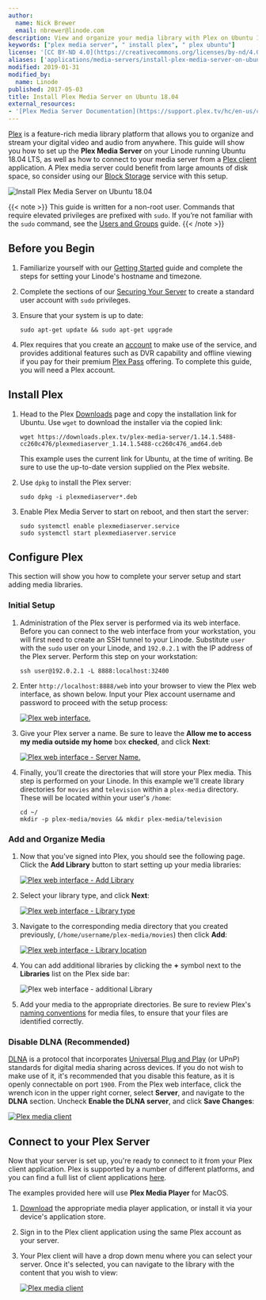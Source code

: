 ```yaml
---
author:
  name: Nick Brewer
  email: nbrewer@linode.com
description: View and organize your media library with Plex on Ubuntu 18.04
keywords: ["plex media server", " install plex", " plex ubuntu"]
license: '[CC BY-ND 4.0](https://creativecommons.org/licenses/by-nd/4.0)'
aliases: ['applications/media-servers/install-plex-media-server-on-ubuntu-16-04/']
modified: 2019-01-31
modified_by:
  name: Linode
published: 2017-05-03
title: Install Plex Media Server on Ubuntu 18.04
external_resources:
- '[Plex Media Server Documentation](https://support.plex.tv/hc/en-us/categories/200007567-Plex-Media-Server)'
---
```


[Plex](https://www.plex.tv/) is a feature-rich media library platform that allows you to organize and stream your digital video and audio from anywhere. This guide will show you how to set up the **Plex Media Server** on your Linode running Ubuntu 18.04 LTS, as well as how to connect to your media server from a [Plex client](https://support.plex.tv/hc/en-us/categories/200006953-Plex-Apps) application. A Plex media server could benefit from large amounts of disk space, so consider using our [Block Storage](/docs/platform/how-to-use-block-storage-with-your-linode) service with this setup.

![Install Plex Media Server on Ubuntu 18.04](install-plex-media-server-on-ubuntu-18-04.png)

{{< note >}}
This guide is written for a non-root user. Commands that require elevated privileges are prefixed with `sudo`. If you’re not familiar with the `sudo` command, see the [Users and Groups](/docs/tools-reference/linux-users-and-groups/) guide.
{{< /note >}}

## Before you Begin

1.  Familiarize yourself with our [Getting Started](/docs/getting-started/) guide and complete the steps for setting your Linode's hostname and timezone.

2.  Complete the sections of our [Securing Your Server](/docs/security/securing-your-server/) to create a standard user account with `sudo` privileges.

3.  Ensure that your system is up to date:

        sudo apt-get update && sudo apt-get upgrade

4.  Plex requires that you create an [account](https://www.plex.tv/features/) to make use of the service, and provides additional features such as DVR capability and offline viewing if you pay for their premium [Plex Pass](https://www.plex.tv/features/plex-pass/) offering. To complete this guide, you will need a Plex account.

## Install Plex

1.  Head to the Plex [Downloads](https://www.plex.tv/downloads/) page and copy the installation link for Ubuntu. Use `wget` to download the installer via the copied link:

        wget https://downloads.plex.tv/plex-media-server/1.14.1.5488-cc260c476/plexmediaserver_1.14.1.5488-cc260c476_amd64.deb

    This example uses the current link for Ubuntu, at the time of writing. Be sure to use the up-to-date version supplied on the Plex website.

2.  Use `dpkg` to install the Plex server:

        sudo dpkg -i plexmediaserver*.deb

3.  Enable Plex Media Server to start on reboot, and then start the server:

        sudo systemctl enable plexmediaserver.service
        sudo systemctl start plexmediaserver.service


## Configure Plex

This section will show you how to complete your server setup and start adding media libraries.

### Initial Setup

1.  Administration of the Plex server is performed via its web interface. Before you can connect to the web interface from your workstation, you will first need to create an SSH tunnel to your Linode. Substitute `user` with the `sudo` user on your Linode, and `192.0.2.1` with the IP address of the Plex server. Perform this step on your workstation:

        ssh user@192.0.2.1 -L 8888:localhost:32400

2.  Enter `http://localhost:8888/web` into your browser to view the Plex web interface, as shown below. Input your Plex account username and password to proceed with the setup process:

    [![Plex web interface.](plex-browser-view-small.png)](plex-browser-view.png)

3.  Give your Plex server a name. Be sure to leave the **Allow me to access my media outside my home** box **checked**, and click **Next**:

    [![Plex web interface - Server Name.](plex-server-name-small.png)](plex-server-name.png)

4.  Finally, you'll create the directories that will store your Plex media. This step is performed on your Linode. In this example we'll create library directories for `movies` and `television` within a `plex-media` directory. These will be located within your user's `/home`:

        cd ~/
        mkdir -p plex-media/movies && mkdir plex-media/television

### Add and Organize Media

1.  Now that you've signed into Plex, you should see the following page. Click the **Add Library** button to start setting up your media libraries:

    [![Plex web interface - Add Library](plex-add-library-small.png)](plex-add-library.png)

2.  Select your library type, and click **Next**:

    [![Plex web interface - Library type](plex-library-type-small.png)](plex-library-type.png)

3.  Navigate to the corresponding media directory that you created previously, (`/home/username/plex-media/movies`) then click **Add**:

    [![Plex web interface - Library location](plex-library-location-small.png)](plex-library-location.png)

4.  You can add additional libraries by clicking the **+** symbol next to the **Libraries** list on the Plex side bar:

    ![Plex web interface - additional Library](plex-additional-library.png)

5.  Add your media to the appropriate directories. Be sure to review Plex's [naming conventions](https://support.plex.tv/articles/categories/media-preparation/) for media files, to ensure that your files are identified correctly.

### Disable DLNA (Recommended)

[DLNA](https://en.wikipedia.org/wiki/Digital_Living_Network_Alliance) is a protocol that incorporates [Universal Plug and Play](https://en.wikipedia.org/wiki/Universal_Plug_and_Play) (or UPnP) standards for digital media sharing across devices. If you do not wish to make use of it, it's recommended that you disable this feature, as it is openly connectable on port `1900`. From the Plex web interface, click the wrench icon in the upper right corner, select **Server**, and navigate to the **DLNA** section. Uncheck **Enable the DLNA server**, and click **Save Changes**:

[![Plex media client](plex-dlna-disable-small.png)](plex-dlna-disable.png)

## Connect to your Plex Server

Now that your server is set up, you're ready to connect to it from your Plex client application. Plex is supported by a number of different platforms, and you can find a full list of client applications [here](https://support.plex.tv/hc/en-us/categories/200006953-Plex-Apps).

The examples provided here will use **Plex Media Player** for MacOS.

1.  [Download](https://www.plex.tv/apps-devices/) the appropriate media player application, or install it via your device's application store.

2.  Sign in to the Plex client application using the same Plex account as your server.

3.  Your Plex client will have a drop down menu where you can select your server. Once it's selected, you can navigate to the library with the content that you wish to view:

    [![Plex media client](plex-media-client-small.png)](plex-media-client.png)
